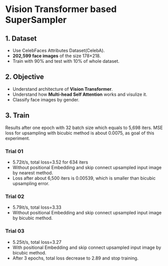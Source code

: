# Vision Transformer based SuperSampler

## 1. Dataset
- Use CelebFaces Attributes Dataset(CelebA).
- **202,599 face images** of the size 178×218.
- Train with 90% and test with 10% of whole dataset.

## 2. Objective
- Understand architecture of **Vision Transformer**.
- Understand how **Multi-head Self Attention** works and visulize it.
- Classify face images by gender.

## 3. Train
Results after one epoch with 32 batch size which equals to 5,698 iters. MSE loss for upsampling with bicubic method is about 0.0075, as goal of this experiment.

### Trial 01
- 5.72it/s, total loss=3.52 for 634 iters
- Without positional Embedding and skip connect upsampled input image by nearest method.
- Loss after about 6,500 iters is 0.00539, which is smaller than bicubic upsampling error.

### Trial 02
- 5.79it/s, total loss=3.33
- Without positional Embedding and skip connect upsampled input image by bicubic method.

### Trial 03
- 5.25it/s, total loss=3.27
- With positional Embedding and skip connect upsampled input image by bicubic method.
- After 3 epochs, total loss decrease to 2.89 and stop training.